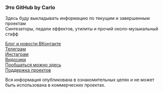 ### Это GitHub by Carlo
Здесь буду выкладывать информацию по текущим и завершенным проектам<br>
Синтезаторы, педали эффектов, утилиты и прочий около-музыкальный стафф<br>

[Блог и новости ВКонтакте](https://vk.com/bycarlo)<br>
[Телеграм](t.me/ass_online)<br>
[Инстаграм](https://www.instagram.com/carlocarlocarlocarlocarlo/)<br>
[Видосики](https://www.youtube.com/channel/UCa2Oe689BiGiE1e0SV4l9ew)<br>
[Пообщаться можно здесь](https://vk.me/join/uNGo_e4lpQimftKkMFtO0WsmgifGtfISQjc=)<br>
[Поддержка проектов](https://vk.com/app6471849_-114519110)<br>

Вся информация опубликована в ознакомительных целях и не может быть использована в коммерческих проектах.
